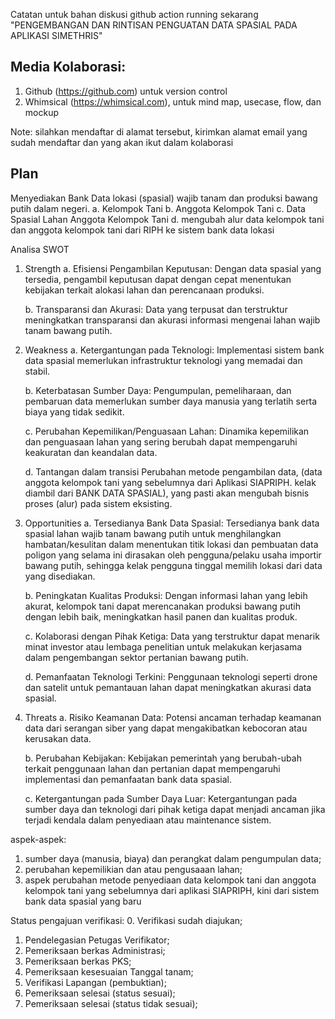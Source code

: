 Catatan untuk bahan diskusi
github action running sekarang
"PENGEMBANGAN DAN RINTISAN PENGUATAN DATA SPASIAL PADA APLIKASI SIMETHRIS"

## Media Kolaborasi:
1. Github (https://github.com) untuk version control
2. Whimsical (https://whimsical.com), untuk mind map, usecase, flow, dan mockup

Note: silahkan mendaftar di alamat tersebut, kirimkan alamat email yang sudah mendaftar dan yang akan ikut dalam kolaborasi

## Plan
Menyediakan Bank Data lokasi (spasial) wajib tanam dan produksi bawang putih dalam negeri.
a. Kelompok Tani
b. Anggota Kelompok Tani
c. Data Spasial Lahan Anggota Kelompok Tani
d. mengubah alur data kelompok tani dan anggota kelompok tani dari RIPH ke sistem bank data lokasi

Analisa SWOT

1. Strength
	a. Efisiensi Pengambilan Keputusan: Dengan data spasial yang tersedia, pengambil keputusan dapat dengan cepat menentukan kebijakan terkait alokasi lahan dan perencanaan produksi.

	b. Transparansi dan Akurasi: Data yang terpusat dan terstruktur meningkatkan transparansi dan akurasi informasi mengenai lahan wajib tanam bawang putih.

2. Weakness
	a. Ketergantungan pada Teknologi: Implementasi sistem bank data spasial memerlukan infrastruktur teknologi yang memadai dan stabil.

	b. Keterbatasan Sumber Daya: Pengumpulan, pemeliharaan, dan pembaruan data memerlukan sumber daya manusia yang terlatih serta biaya yang tidak sedikit.

	c. Perubahan Kepemilikan/Penguasaan Lahan: Dinamika kepemilikan dan penguasaan lahan yang sering berubah dapat mempengaruhi keakuratan dan keandalan data.

	d. Tantangan dalam transisi Perubahan metode pengambilan data, (data anggota kelompok tani yang sebelumnya dari Aplikasi SIAPRIPH. kelak diambil dari BANK DATA SPASIAL), yang pasti akan mengubah bisnis proses (alur) pada sistem eksisting.

3. Opportunities
	a. Tersedianya Bank Data Spasial: Tersedianya bank data spasial lahan wajib tanam bawang putih untuk menghilangkan hambatan/kesulitan dalam menentukan titik lokasi dan pembuatan data poligon yang selama ini dirasakan oleh pengguna/pelaku usaha importir bawang putih, sehingga kelak pengguna tinggal memilih lokasi dari data yang disediakan.

	b. Peningkatan Kualitas Produksi: Dengan informasi lahan yang lebih akurat, kelompok tani dapat merencanakan produksi bawang putih dengan lebih baik, meningkatkan hasil panen dan kualitas produk.

	c. Kolaborasi dengan Pihak Ketiga: Data yang terstruktur dapat menarik minat investor atau lembaga penelitian untuk melakukan kerjasama dalam pengembangan sektor pertanian bawang putih.

	d. Pemanfaatan Teknologi Terkini: Penggunaan teknologi seperti drone dan satelit untuk pemantauan lahan dapat meningkatkan akurasi data spasial.

4. Threats
	a. Risiko Keamanan Data: Potensi ancaman terhadap keamanan data dari serangan siber yang dapat mengakibatkan kebocoran atau kerusakan data.

	b. Perubahan Kebijakan: Kebijakan pemerintah yang berubah-ubah terkait penggunaan lahan dan pertanian dapat mempengaruhi implementasi dan pemanfaatan bank data spasial.

	c. Ketergantungan pada Sumber Daya Luar: Ketergantungan pada sumber daya dan teknologi dari pihak ketiga dapat menjadi ancaman jika terjadi kendala dalam penyediaan atau maintenance sistem.


aspek-aspek:
1. sumber daya (manusia, biaya) dan perangkat dalam pengumpulan data;
2. perubahan kepemilikian dan atau pengusaaan lahan;
3. aspek perubahan metode penyediaan data kelompok tani dan anggota kelompok tani yang sebelumnya dari aplikasi SIAPRIPH, kini dari sistem bank data spasial yang baru

Status pengajuan verifikasi:
0. Verifikasi sudah diajukan;
1. Pendelegasian Petugas Verifikator;
2. Pemeriksaan berkas Administrasi;
3. Pemeriksaan berkas PKS;
4. Pemeriksaan kesesuaian Tanggal tanam;
5. Verifikasi Lapangan (pembuktian);
6. Pemeriksaan selesai (status sesuai);
7. Pemeriksaan selesai (status tidak sesuai);
